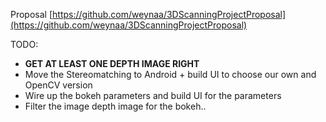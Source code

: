 Proposal [https://github.com/weynaa/3DScanningProjectProposal](https://github.com/weynaa/3DScanningProjectProposal)

TODO:
* **GET AT LEAST ONE DEPTH IMAGE RIGHT**
* Move the Stereomatching to Android + build UI to choose our own and OpenCV version
* Wire up the bokeh parameters and build UI for the parameters
* Filter the image depth  image for the bokeh..
    